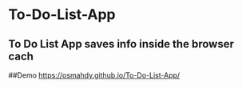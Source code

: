# To-Do-List-App
To Do List App saves info inside the browser cach
---
##Demo
https://osmahdy.github.io/To-Do-List-App/
